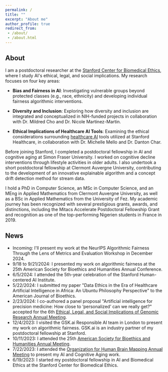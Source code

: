 ```yaml
---
permalink: /
title: ""
excerpt: "About me"
author_profile: true
redirect_from:
 - /about/
 - /about.html
---
```


About 
------
I am a postdoctoral researcher at the [Stanford Center for Biomedical Ethics](https://med.stanford.edu/bioethics.html), where I study AI's ethical, legal, and social implications. My research focuses on four key areas:

- **Bias and Fairness in AI**: Investigating vulnerable groups beyond protected classes (e.g., race, ethnicity) and developing individual fairness algorithmic interventions.

- **Diversity and Inclusion**: Exploring how diversity and inclusion are integrated and conceptualized in NIH-funded projects in collaboration with Dr. Mildred Cho and Dr. Nicole Martinez-Martin.

- **Ethical Implications of Healthcare AI Tools**: Examining the ethical considerations surrounding [healthcare AI](https://impact.stanford.edu/healthcare-ai) tools utilized at Stanford Healthcare, in collaboration with Dr. Michelle Mello and Dr. Danton Char.


Before joining Stanford, I completed a postdoctoral fellowship in AI and cognitive aging at Simon Fraser University. I worked on cognitive decline interventions through lifestyle activities in older adults. I also undertook a short postdoctoral fellowship at Clermont Auvergne University, contributing to the development of an innovative explainable algorithm and a concept drift detection method for stream data.

I hold a PhD in Computer Science, an MSc in Computer Science, and an MEng in Applied Mathematics from Clermont Auvergne University, as well as a BSc in Applied Mathematics from the University of Fez. My academic journey has been recognized with several prestigious grants, awards, and distinctions, including the Mitacs Accelerate Postdoctoral Fellowship Grant and recognition as one of the top-performing Nigerien students in France in 2019.

News
------
- Incoming: I'll present my work at the NeurIPS Algorithmic Fairness Through the Lens of Metrics and Evaluation Workshop in December 2024.
- 9/18 to 9/21/2024: I presented my work on algorithmic fairness at the 25th American Society for Bioethics and Humanities Annual Conference.
- 6/5/2024: I attended the 5th-year celebration of the Stanford Human-centered AI Institute.
- 5/22/2024: I submitted my paper "Data Ethics in the Era of Healthcare Artificial Intelligence in Africa: An Ubuntu Philosophy Perspective" to the American Journal of Bioethics.
- 2/23/2024: I co-authored a panel proposal "Artificial intelligence for precision medicine: How close to ‘personalized’ can we really get?" accepted for the 6th [Ethical, Legal, and Social Implications of Genomic Research Annual Meeting](https://elsicon2024.eventscribe.net/).
- 12/4/2023: I visited the GSK.ai Responsible AI team in London to present my work on algorithmic fairness. GSK.ai is an industry partner of my postdoctoral fellowship at Stanford.
- 10/11/2023: I attended the 25th [American Society for Bioethics and Humanities Annual Meeting](https://asbh23.eventscribe.net/).
- 7/22/2023: I attended the [Organization for Human Brain Mapping Annual Meeting](https://event.fourwaves.com/ohbm2023/pages) to present my AI and Cognitive Aging work.
- 6/19/2023: I started my postdoctoral fellowship in AI and Biomedical Ethics at the Stanford Center for Biomedical Ethics.

